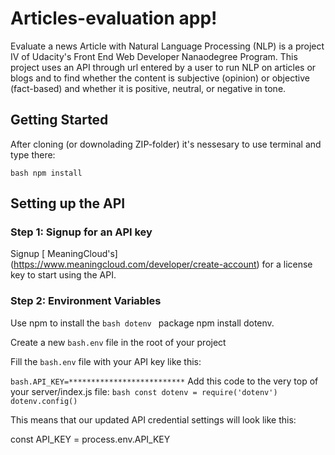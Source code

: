 # Articles-evaluation app!

Evaluate a news Article with Natural Language Processing (NLP) is a project IV of Udacity's Front End Web Developer Nanaodegree Program.
This project uses an API through url entered by a user to run NLP on articles or blogs and to find whether the content is subjective (opinion) or objective (fact-based) and whether it is positive, neutral, or negative in tone.

## Getting Started 

After cloning  (or downolading ZIP-folder) it's nessesary to use terminal and type there: 

```bash npm install```

## Setting up the API

### Step 1: Signup for an API key
Signup  [ MeaningCloud's] (https://www.meaningcloud.com/developer/create-account) for a license key to start using the API.

### Step 2: Environment Variables
 Use npm to install the ```bash dotenv ``` package npm install dotenv.

 Create a new ```bash.env``` file in the root of your project

 Fill the ```bash.env``` file with your API key like this:

```bash.API_KEY=**************************```
 Add this code to the very top of your server/index.js file:
```bash const dotenv = require('dotenv') dotenv.config()```

This means that our updated API credential settings will look like this:

const API_KEY = process.env.API_KEY


